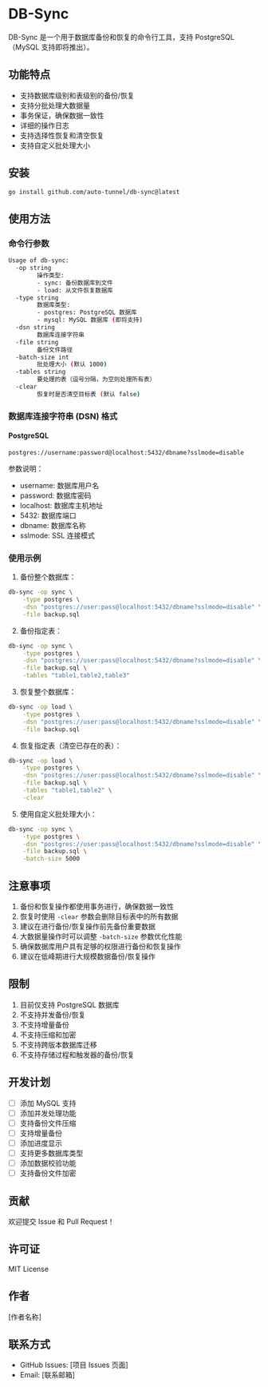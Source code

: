 # DB-Sync

DB-Sync 是一个用于数据库备份和恢复的命令行工具，支持 PostgreSQL（MySQL 支持即将推出）。

## 功能特点

- 支持数据库级别和表级别的备份/恢复
- 支持分批处理大数据量
- 事务保证，确保数据一致性
- 详细的操作日志
- 支持选择性恢复和清空恢复
- 支持自定义批处理大小

## 安装

```bash
go install github.com/auto-tunnel/db-sync@latest
```

## 使用方法

### 命令行参数

```bash
Usage of db-sync:
  -op string
        操作类型: 
        - sync: 备份数据库到文件
        - load: 从文件恢复数据库
  -type string
        数据库类型: 
        - postgres: PostgreSQL 数据库
        - mysql: MySQL 数据库 (即将支持)
  -dsn string
        数据库连接字符串
  -file string
        备份文件路径
  -batch-size int
        批处理大小 (默认 1000)
  -tables string
        要处理的表（逗号分隔，为空则处理所有表）
  -clear
        恢复时是否清空目标表 (默认 false)
```

### 数据库连接字符串 (DSN) 格式

#### PostgreSQL
```
postgres://username:password@localhost:5432/dbname?sslmode=disable
```

参数说明：
- username: 数据库用户名
- password: 数据库密码
- localhost: 数据库主机地址
- 5432: 数据库端口
- dbname: 数据库名称
- sslmode: SSL 连接模式

### 使用示例

1. 备份整个数据库：
```bash
db-sync -op sync \
    -type postgres \
    -dsn "postgres://user:pass@localhost:5432/dbname?sslmode=disable" \
    -file backup.sql
```

2. 备份指定表：
```bash
db-sync -op sync \
    -type postgres \
    -dsn "postgres://user:pass@localhost:5432/dbname?sslmode=disable" \
    -file backup.sql \
    -tables "table1,table2,table3"
```

3. 恢复整个数据库：
```bash
db-sync -op load \
    -type postgres \
    -dsn "postgres://user:pass@localhost:5432/dbname?sslmode=disable" \
    -file backup.sql
```

4. 恢复指定表（清空已存在的表）：
```bash
db-sync -op load \
    -type postgres \
    -dsn "postgres://user:pass@localhost:5432/dbname?sslmode=disable" \
    -file backup.sql \
    -tables "table1,table2" \
    -clear
```

5. 使用自定义批处理大小：
```bash
db-sync -op sync \
    -type postgres \
    -dsn "postgres://user:pass@localhost:5432/dbname?sslmode=disable" \
    -file backup.sql \
    -batch-size 5000
```

## 注意事项

1. 备份和恢复操作都使用事务进行，确保数据一致性
2. 恢复时使用 `-clear` 参数会删除目标表中的所有数据
3. 建议在进行备份/恢复操作前先备份重要数据
4. 大数据量操作时可以调整 `-batch-size` 参数优化性能
5. 确保数据库用户具有足够的权限进行备份和恢复操作
6. 建议在低峰期进行大规模数据备份/恢复操作

## 限制

1. 目前仅支持 PostgreSQL 数据库
2. 不支持并发备份/恢复
3. 不支持增量备份
4. 不支持压缩和加密
5. 不支持跨版本数据库迁移
6. 不支持存储过程和触发器的备份/恢复

## 开发计划

- [ ] 添加 MySQL 支持
- [ ] 添加并发处理功能
- [ ] 支持备份文件压缩
- [ ] 支持增量备份
- [ ] 添加进度显示
- [ ] 支持更多数据库类型
- [ ] 添加数据校验功能
- [ ] 支持备份文件加密

## 贡献

欢迎提交 Issue 和 Pull Request！

## 许可证

MIT License

## 作者

[作者名称]

## 联系方式

- GitHub Issues: [项目 Issues 页面]
- Email: [联系邮箱]

